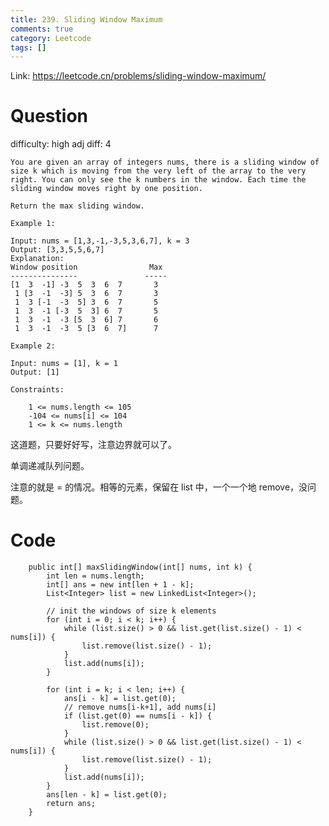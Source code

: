 ```yaml
---
title: 239. Sliding Window Maximum
comments: true
category: Leetcode
tags: []
---
```


Link: https://leetcode.cn/problems/sliding-window-maximum/

# Question

difficulty: high
adj diff: 4

    You are given an array of integers nums, there is a sliding window of size k which is moving from the very left of the array to the very right. You can only see the k numbers in the window. Each time the sliding window moves right by one position.

    Return the max sliding window.

    Example 1:

    Input: nums = [1,3,-1,-3,5,3,6,7], k = 3
    Output: [3,3,5,5,6,7]
    Explanation:
    Window position                Max
    ---------------               -----
    [1  3  -1] -3  5  3  6  7       3
     1 [3  -1  -3] 5  3  6  7       3
     1  3 [-1  -3  5] 3  6  7       5
     1  3  -1 [-3  5  3] 6  7       5
     1  3  -1  -3 [5  3  6] 7       6
     1  3  -1  -3  5 [3  6  7]      7

    Example 2:

    Input: nums = [1], k = 1
    Output: [1]

    Constraints:

    	1 <= nums.length <= 105
    	-104 <= nums[i] <= 104
    	1 <= k <= nums.length

这道题，只要好好写，注意边界就可以了。

单调递减队列问题。

注意的就是 = 的情况。相等的元素，保留在 list 中，一个一个地 remove，没问题。

# Code

```
    public int[] maxSlidingWindow(int[] nums, int k) {
        int len = nums.length;
        int[] ans = new int[len + 1 - k];
        List<Integer> list = new LinkedList<Integer>();

        // init the windows of size k elements
        for (int i = 0; i < k; i++) {
            while (list.size() > 0 && list.get(list.size() - 1) < nums[i]) {
                list.remove(list.size() - 1);
            }
            list.add(nums[i]);
        }

        for (int i = k; i < len; i++) {
            ans[i - k] = list.get(0);
            // remove nums[i-k+1], add nums[i]
            if (list.get(0) == nums[i - k]) {
                list.remove(0);
            }
            while (list.size() > 0 && list.get(list.size() - 1) < nums[i]) {
                list.remove(list.size() - 1);
            }
            list.add(nums[i]);
        }
        ans[len - k] = list.get(0);
        return ans;
    }
```
